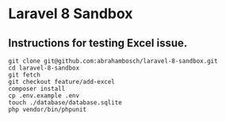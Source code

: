 # Laravel 8 Sandbox

## Instructions for testing Excel issue. 
```
git clone git@github.com:abrahambosch/laravel-8-sandbox.git
cd laravel-8-sandbox
git fetch 
git checkout feature/add-excel
composer install
cp .env.example .env
touch ./database/database.sqlite
php vendor/bin/phpunit
```

